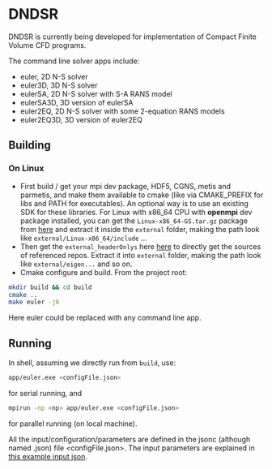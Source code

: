 # DNDSR

DNDSR is currently being developed for implementation of Compact Finite Volume CFD programs.

The command line solver apps include:

- euler, 2D N-S solver
- euler3D, 3D N-S solver
- eulerSA, 2D N-S solver with S-A RANS model
- eulerSA3D, 3D version of eulerSA
- euler2EQ, 2D N-S solver with some 2-equation RANS models
- euler2EQ3D, 3D version of euler2EQ

## Building

### On Linux

- First build / get your mpi dev package, HDF5, CGNS, metis and parmetis, and make them available to cmake (like via CMAKE_PREFIX for libs and PATH for executables).
An optional way is to use an existing SDK for these libraries. 
For Linux with x86_64 CPU with **openmpi** dev package installed, you can get the `Linux-x86_64-GS.tar.gz` package from [here](https://cloud.tsinghua.edu.cn/d/35deb3d4f740449da29b/) and extract it inside the `external` folder, making the path look like `external/Linux-x86_64/include` ...
- Then get the `external_headerOnlys` here [here](https://cloud.tsinghua.edu.cn/d/35deb3d4f740449da29b/) to directly get the sources of referenced repos. Extract it into `external` folder, making the path look like `external/eigen...` and so on.
- Cmake configure and build. From the project root:

```bash
mkdir build && cd build
cmake ..
make euler -j8
```

Here euler could be replaced with any command line app.

## Running

In shell, assuming we directly run from `build`, use:

```bash
app/euler.exe <configFile.json>
```

for serial running, and 

```bash
mpirun -np <np> app/euler.exe <configFile.json>
```

for parallel running (on local machine).

All the input/configuration/parameters are defined in the jsonc (although named .json) file <configFile.json>. The input parameters are explained in [this example input json](cases/euler_default_config_commented.json).